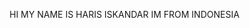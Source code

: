 HI MY NAME IS HARIS ISKANDAR
IM FROM INDONESIA
<!---
hrsmoo/hrsmoo is a ✨ special ✨ repository because its `README.md` (this file) appears on your GitHub profile.
You can click the Preview link to take a look at your changes.
--->
